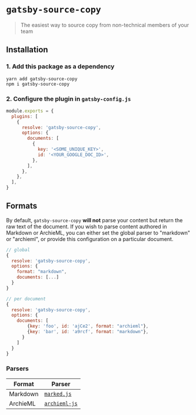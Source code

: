 # `gatsby-source-copy`

> The easiest way to source copy from non-technical members of your team

## Installation

### 1. Add this package as a dependency

```terminal
yarn add gatsby-source-copy
npm i gatsby-source-copy
```

### 2. Configure the plugin in `gatsby-config.js`

```javascript
module.exports = {
  plugins: [
    {
      resolve: 'gatsby-source-copy',
      options: {
        documents: [
          {
            key: '<SOME_UNIQUE_KEY>',
            id: '<YOUR_GOOGLE_DOC_ID>',
          },
        ],
      },
    },
  ],
}
```

## Formats

By default, `gatsby-source-copy` **will not** parse your content but return the
raw text of the document. If you wish to parse content authored in Markdown or
ArchieML, you can either set the global parser to "markdown" or "archieml", or
provide this configuration on a particular document.

```javascript
// global
{
  resolve: 'gatsby-source-copy',
  options: {
    format: "markdown",
    documents: [...]
  }
}

// per document
{
  resolve: 'gatsby-source-copy',
  options: {
    documents: [
        {key: 'foo', id: 'ajCe2', format: "archieml"},
        {key: 'bar', id: 'a9rcf', format: "markdown"},
      }
    ]
  }
}
```

### Parsers

| Format   | Parser                                                    |
| -------- | --------------------------------------------------------- |
| Markdown | [`marked.js`](https://marked.js.org/#/USING_PRO.md#lexer) |
| ArchieML | [`archieml-js`](https://github.com/newsdev/archieml-js)   |
